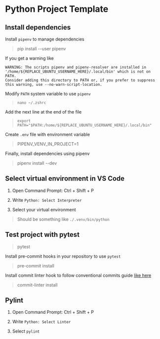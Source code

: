 # Python Project Template

## Install dependencies

Install `pipenv` to manage dependencies

> pip install --user pipenv

If you get a warning like

```
WARNING: The scripts pipenv and pipenv-resolver are installed in '/home/${REPLACE_UBUNTU_USERNAME_HERE}/.local/bin' which is not on PATH.
Consider adding this directory to PATH or, if you prefer to suppress this warning, use --no-warn-script-location.
```

Modify `PATH` system variable to use `pipenv`

> `nano ~/.zshrc`

Add the next line at the end of the file

> `export PATH="$PATH:/home/${REPLACE_UBUNTU_USERNAME_HERE}/.local/bin"`

Create `.env` file with environment variable

> PIPENV_VENV_IN_PROJECT=1

Finally, install dependencies using pipenv

> pipenv install --dev

## Select virtual environment in VS Code

1. Open Command Prompt: Ctrl + Shift + P

2. Write `Python: Select Interpreter`

3. Select your virtual environment

> Should be something like `./.venv/bin/python`

## Test project with pytest

> pytest

Install pre-commit hooks in your repository to use `pytest`

> pre-commit install

Install commit linter hook to follow conventional commits guide [like here](https://www.conventionalcommits.org/en/v1.0.0/)

> commit-linter install

## Pylint

1. Open Command Prompt: Ctrl + Shift + P

2. Write `Python: Select Linter`

3. Select `pylint`

